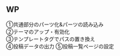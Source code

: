 <h2>WP</h1>
<p>①共通部分のパーツ化&パーツの読み込み<br>
②テーマのアップ・有効化<br>
③テンプレートタグでパスの置き換え<br>
④投稿データの出力
⑤投稿一覧ページの設定
